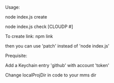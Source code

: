 Usage:

node index.js create

node index.js check [CLOUDP #]

To create link:
npm link

then you can use 'patch' instead of 'node index.js'

Prequisite:

Add a Keychain entry 'github' with account 'token'

Change localProjDir in code to your mms dir
